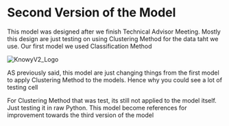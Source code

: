 # Second Version of the Model

This model was designed after we finish Technical Advisor Meeting. Mostly this design are just testing on using Clustering Method for the data taht we use. Our first model we used Classification Method

![KnowyV2_Logo](https://github.com/MarcelTRG/Git-Test/blob/master/Asset/Knowy_Ver2.png)

AS previously said, this model are just changing things from the first model to apply Clustering Method to the models. Hence why you could see a lot of testing cell

For Clustering Method that was test, its still not applied to the model itself. Just testing it in raw Python. This model become references for improvement towards the third version of the model